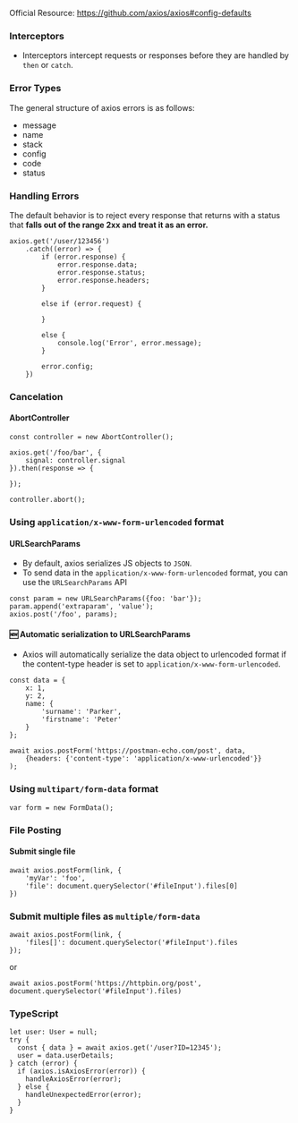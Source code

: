 Official Resource: https://github.com/axios/axios#config-defaults

### Interceptors
- Interceptors intercept requests or responses before they are handled by `then` or `catch`.

### Error Types
The general structure of axios errors is as follows:
- message
- name
- stack
- config
- code
- status 

### Handling Errors
The default behavior is to reject every response that returns with a status that **falls out of the range 2xx and treat it as an error.**

```
axios.get('/user/123456')
    .catch((error) => {
        if (error.response) {
            error.response.data;
            error.response.status;
            error.response.headers;
        }

        else if (error.request) {

        }

        else {
            console.log('Error', error.message);
        }

        error.config;
    })
```

### Cancelation
#### AbortController
```
const controller = new AbortController();

axios.get('/foo/bar', {
    signal: controller.signal
}).then(response => {

});

controller.abort();
```

### Using `application/x-www-form-urlencoded` format
#### URLSearchParams
- By default, axios serializes JS objects to `JSON`.
- To send data in the `application/x-www-form-urlencoded` format, you can use the `URLSearchParams` API
```
const param = new URLSearchParams({foo: 'bar'});
param.append('extraparam', 'value');
axios.post('/foo', params);
```
#### 🆕 Automatic serialization to URLSearchParams
- Axios will automatically serialize the data object to urlencoded format if the content-type header is set to `application/x-www-form-urlencoded`.
```
const data = {
    x: 1,
    y: 2,
    name: {
        'surname': 'Parker',
        'firstname': 'Peter'
    }
};

await axios.postForm('https://postman-echo.com/post', data,
    {headers: {'content-type': 'application/x-www-urlencoded'}}
);
```

### Using `multipart/form-data` format
```
var form = new FormData();
```
### File Posting
#### Submit single file
```
await axios.postForm(link, {
    'myVar': 'foo',
    'file': document.querySelector('#fileInput').files[0]
})
```
### Submit multiple files as `multiple/form-data`
```
await axios.postForm(link, {
    'files[]': document.querySelector('#fileInput').files
});
```
or
```
await axios.postForm('https://httpbin.org/post', document.querySelector('#fileInput').files)
```
### TypeScript
```
let user: User = null;
try {
  const { data } = await axios.get('/user?ID=12345');
  user = data.userDetails;
} catch (error) {
  if (axios.isAxiosError(error)) {
    handleAxiosError(error);
  } else {
    handleUnexpectedError(error);
  }
}
```